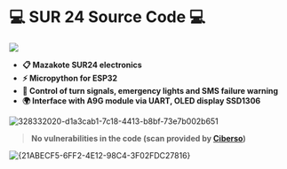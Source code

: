 # 💻 SUR 24 Source Code 💻

<img src="https://img.shields.io/badge/SUR%202024%20source%20code-8A2BE2">

- **📋 Mazakote SUR24 electronics**
- **⚡ Micropython for ESP32**
- **🚨 Control of turn signals, emergency lights and SMS failure warning**
- **🌍 Interface with A9G module via UART, OLED display SSD1306**

![328332020-d1a3cab1-7c18-4413-b8bf-73e7b002b651](https://github.com/user-attachments/assets/c8226fb4-54f2-4917-b4dc-ef396552fdeb)

> **No vulnerabilities in the code (scan provided by [Ciberso](https://ciberso.com/servicios/hestia/#form))**

![{21ABECF5-6FF2-4E12-98C4-3F02FDC27816}](https://github.com/user-attachments/assets/0905f7b9-b5d8-4355-9c64-a6e102c3be66)
